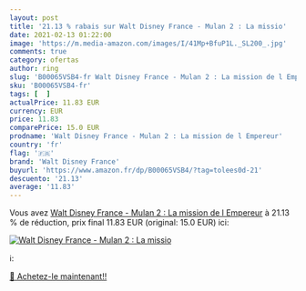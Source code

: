 ```yaml
---
layout: post
title: '21.13 % rabais sur Walt Disney France - Mulan 2 : La missio'
date: 2021-02-13 01:22:00
image: 'https://m.media-amazon.com/images/I/41Mp+BfuP1L._SL200_.jpg'
comments: true
category: ofertas
author: ring
slug: 'B00065VSB4-fr Walt Disney France - Mulan 2 : La mission de l Empereur'
sku: 'B00065VSB4-fr'
tags: [  ]
actualPrice: 11.83 EUR
currency: EUR
price: 11.83
comparePrice: 15.0 EUR
prodname: 'Walt Disney France - Mulan 2 : La mission de l Empereur'
country: 'fr'
flag: '🇫🇷'
brand: 'Walt Disney France'
buyurl: 'https://www.amazon.fr/dp/B00065VSB4/?tag=tolees0d-21'
descuento: '21.13'
average: '11.83'
---
```


Vous avez [Walt Disney France - Mulan 2 : La mission de l Empereur](https://www.amazon.fr/dp/B00065VSB4/?tag=tolees0d-21)  à  21.13 % de réduction, prix final  11.83 EUR (original: 15.0 EUR) ici:

[![Walt Disney France - Mulan 2 : La missio](https://m.media-amazon.com/images/I/41Mp+BfuP1L._SL200_.jpg)](https://www.amazon.fr/dp/B00065VSB4/?tag=tolees0d-21)

ℹ️:


[🛒 Achetez-le maintenant!!](https://www.amazon.fr/dp/B00065VSB4/?tag=tolees0d-21)
